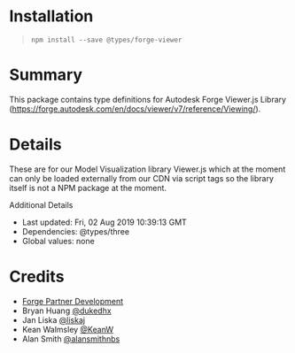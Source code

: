 # Installation

> `npm install --save @types/forge-viewer`

# Summary

This package contains type definitions for Autodesk Forge Viewer.js Library (https://forge.autodesk.com/en/docs/viewer/v7/reference/Viewing/).

# Details

These are for our Model Visualization library Viewer.js which at the moment can only be loaded externally from our CDN via script tags so the library itself is not a NPM package at the moment.

Additional Details

-   Last updated: Fri, 02 Aug 2019 10:39:13 GMT
-   Dependencies: @types/three
-   Global values: none

# Credits

-   <a href="mailto:forge.help@autodesk.com">Forge Partner Development</a>
-   Bryan Huang [@dukedhx](https://github.com/dukedhx)
-   Jan Liska [@liskaj](https://github.com/liskaj)
-   Kean Walmsley [@KeanW](https://github.com/KeanW)
-   Alan Smith [@alansmithnbs](https://github.com/alansmithnbs)

